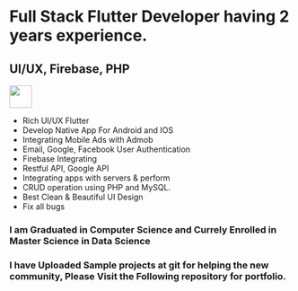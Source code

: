 # Full Stack Flutter Developer having 2 years experience.
## UI/UX, Firebase, PHP

<tr >
    <td ><img src="https://user-images.githubusercontent.com/57150383/117805216-26172900-b272-11eb-9b9d-2be969789a55.png" width="40" height="40"></td>
    
</tr>

* Rich UI/UX Flutter
* Develop Native App For Android and IOS
* Integrating Mobile Ads with Admob
* Email, Google, Facebook User Authentication
* Firebase Integrating 
* Restful API, Google API
* Integrating apps with servers & perform 
* CRUD operation using PHP and MySQL. 
* Best Clean & Beautiful UI Design
* Fix all bugs


### I am Graduated in Computer Science and Currely Enrolled in Master Science in Data Science

### I have Uploaded Sample projects at git for helping the new community, Please Visit the Following repository for portfolio.
<!---
rizwanch173/rizwanch173 is a ✨ special ✨ repository because its `README.md` (this file) appears on your GitHub profile.
You can click the Preview link to take a look at your changes.
--->

